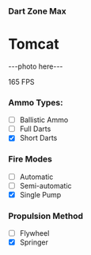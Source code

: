 ### Dart Zone Max
# Tomcat

---photo here---

165 FPS

### Ammo Types:
- [ ] Ballistic Ammo
- [ ] Full Darts
- [x] Short Darts

### Fire Modes
- [ ] Automatic
- [ ] Semi-automatic
- [x] Single Pump

### Propulsion Method
- [ ] Flywheel
- [x] Springer
